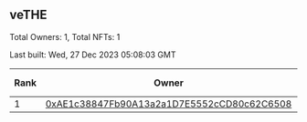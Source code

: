 ## veTHE

Total Owners: 1, Total NFTs: 1

Last built: Wed, 27 Dec 2023 05:08:03 GMT

| Rank | Owner | Voting Power | Influence | NFTs Id |
| --- | --- | --- | --- | --- |
  | 1 | [0xAE1c38847Fb90A13a2a1D7E5552cCD80c62C6508](https://debank.com/profile/0xAE1c38847Fb90A13a2a1D7E5552cCD80c62C6508?chain=bsc) | 3,070,236.483 | 3.29979% | 1 |
